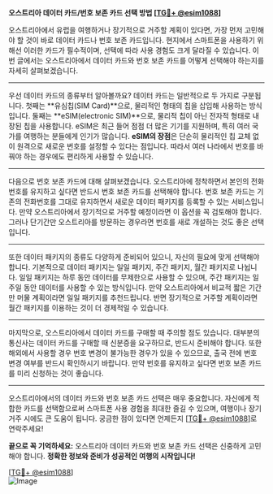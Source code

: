 **오스트리아 데이터 카드/번호 보존 카드 선택 방법 [[TG💪+ @esim1088](https://t.me/s/esim1088)]**

오스트리아에서 유럽을 여행하거나 장기적으로 거주할 계획이 있다면, 가장 먼저 고민해야 할 것이 바로 데이터 카드나 번호 보존 카드입니다. 현지에서 스마트폰을 사용하기 위해선 이러한 카드가 필수적이며, 선택에 따라 사용 경험도 크게 달라질 수 있습니다. 이번 글에서는 오스트리아에서 데이터 카드와 번호 보존 카드를 어떻게 선택해야 하는지를 자세히 살펴보겠습니다.

---

우선 데이터 카드의 종류부터 알아볼까요? 데이터 카드는 일반적으로 두 가지로 구분됩니다. 첫째는 **유심칩(SIM Card)**으로, 물리적인 형태의 칩을 삽입해 사용하는 방식입니다. 둘째는 **eSIM(electronic SIM)**으로, 물리적 칩이 아닌 전자적 형태로 내장된 칩을 사용합니다. eSIM은 최근 들어 점점 더 많은 기기를 지원하며, 특히 여러 국가를 여행하는 분들에게 인기가 많습니다. **eSIM의 장점**은 단순히 물리적인 칩 교체 없이 원격으로 새로운 번호를 설정할 수 있다는 점입니다. 따라서 여러 나라에서 번호를 바꿔야 하는 경우에도 편리하게 사용할 수 있습니다.

---

다음으로 번호 보존 카드에 대해 살펴보겠습니다. 오스트리아에 정착하면서 본인의 전화번호를 유지하고 싶다면 반드시 번호 보존 카드를 선택해야 합니다. 번호 보존 카드는 기존의 전화번호를 그대로 유지하면서 새로운 데이터 패키지를 등록할 수 있는 서비스입니다. 만약 오스트리아에서 장기적으로 거주할 예정이라면 이 옵션을 꼭 검토해야 합니다. 그러나 단기간만 오스트리아를 방문하는 경우라면 번호를 새로 개설하는 것도 좋은 선택입니다.

---

또한 데이터 패키지의 종류도 다양하게 준비되어 있으니, 자신의 필요에 맞게 선택해야 합니다. 기본적으로 데이터 패키지는 일일 패키지, 주간 패키지, 월간 패키지로 나뉩니다. 일일 패키지는 하루 동안 데이터를 무제한으로 사용할 수 있으며, 주간 패키지는 일주일 동안 데이터를 사용할 수 있는 방식입니다. 만약 오스트리아에서 비교적 짧은 기간만 머물 계획이라면 일일 패키지를 추천드립니다. 반면 장기적으로 거주할 계획이라면 월간 패키지를 이용하는 것이 더 경제적일 수 있습니다.

---

마지막으로, 오스트리아에서 데이터 카드를 구매할 때 주의할 점도 있습니다. 대부분의 통신사는 데이터 카드를 구매할 때 신분증을 요구하므로, 반드시 준비해야 합니다. 또한 해외에서 사용할 경우 번호 변경이 불가능한 경우가 있을 수 있으므로, 출국 전에 번호 변경 여부를 반드시 확인하시기 바랍니다. 만약 번호를 유지하고 싶다면 번호 보존 카드를 미리 신청하는 것이 좋습니다.

---

오스트리아에서의 데이터 카드와 번호 보존 카드 선택은 매우 중요합니다. 자신에게 적합한 카드를 선택함으로써 스마트폰 사용 경험을 최대한 즐길 수 있으며, 여행이나 장기 거주 시에도 큰 도움이 됩니다. 궁금한 점이 있다면 언제든지 [[TG💪+ @esim1088](https://t.me/s/esim1088)]로 연락주세요! 

**끝으로 꼭 기억하세요:** 오스트리아 데이터 카드와 번호 보존 카드 선택은 신중하게 고민해야 합니다. **정확한 정보와 준비가 성공적인 여행의 시작입니다!** 

[[TG💪+ @esim1088](https://t.me/s/esim1088)]  
![Image](https://i.postimg.cc/Y0z9fWf4/image.png)
